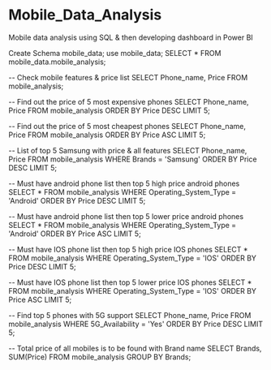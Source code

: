 # Mobile_Data_Analysis
Mobile data analysis using  SQL &amp; then developing dashboard in Power BI

Create  Schema mobile_data;
use mobile_data;
SELECT 
    *
FROM
    mobile_data.mobile_analysis;

-- Check mobile features & price list
SELECT 
    Phone_name, Price
FROM
    mobile_analysis;

-- Find out the price of 5 most expensive  phones
SELECT 
    Phone_name, Price
FROM
    mobile_analysis
ORDER BY Price DESC
LIMIT 5;

-- Find out the price of 5 most cheapest  phones
SELECT 
    Phone_name, Price
FROM
    mobile_analysis
ORDER BY Price ASC
LIMIT 5;

--  List  of top 5  Samsung with price & all features
SELECT 
    Phone_name, Price
FROM
    mobile_analysis
WHERE
    Brands = 'Samsung'
ORDER BY Price DESC
LIMIT 5;

-- Must have android phone list then top 5 high price android phones
SELECT 
    *
FROM
    mobile_analysis
WHERE
    Operating_System_Type = 'Android'
ORDER BY Price DESC
LIMIT 5;

-- Must have android phone list then top 5 lower price android phones
SELECT 
    *
FROM
    mobile_analysis
WHERE
    Operating_System_Type = 'Android'
ORDER BY Price ASC
LIMIT 5;

-- Must have IOS phone list then top 5 high price IOS phones
SELECT 
    *
FROM
    mobile_analysis
WHERE
    Operating_System_Type = 'IOS'
ORDER BY Price DESC
LIMIT 5;

-- Must have IOS phone list then top 5 lower price IOS phones
SELECT 
    *
FROM
    mobile_analysis
WHERE
    Operating_System_Type = 'IOS'
ORDER BY Price ASC
LIMIT 5;

-- Find top 5 phones with 5G support
SELECT 
    Phone_name, Price
FROM
    mobile_analysis
WHERE
    5G_Availability = 'Yes'
ORDER BY Price DESC
LIMIT 5;

-- Total price of all mobiles is to be found with Brand name
SELECT 
    Brands, SUM(Price)
FROM
    mobile_analysis
GROUP BY Brands;
